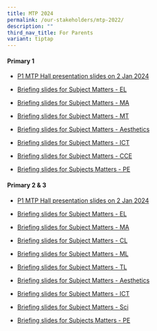```yaml
---
title: MTP 2024
permalink: /our-stakeholders/mtp-2022/
description: ""
third_nav_title: For Parents
variant: tiptap
---
```

<h4>Primary 1</h4>
<ul data-tight="true" class="tight">
<li>
<p><a href="/files/2024%20MTP/1__P1_MTP_Hall_Briefing_2024_SLs_and_YH.pdf" rel="noopener noreferrer nofollow" target="_blank">P1 MTP Hall presentation slides on 2 Jan 2024</a>
</p>
</li>
<li>
<p><a href="https://youtu.be/6mwSgAolebQ" rel="noopener noreferrer nofollow" target="_blank">Briefing slides for Subject Matters - EL</a>
</p>
</li>
<li>
<p><a href="https://youtu.be/NTvh_1wfelM" rel="noopener noreferrer nofollow" target="_blank">Briefing slides for Subject Matters - MA</a>
</p>
</li>
<li>
<p><a href="https://youtu.be/jEEGdQ8JRzk" rel="noopener noreferrer nofollow" target="_blank">Briefing slides for Subject Matters - MT</a>
</p>
</li>
<li>
<p><a href="https://youtu.be/X2o6vQZUjlU" rel="noopener noreferrer nofollow" target="_blank">Briefing slides for Subject Matters - Aesthetics</a>
</p>
</li>
<li>
<p><a href="/files/2024%20MTP/3__P1_MTP_Hall_Briefing_2024_ICT.pdf" rel="noopener noreferrer nofollow" target="_blank">Briefing slides for Subject Matters - ICT</a>
</p>
</li>
<li>
<p><a href="/files/2024%20MTP/2__P1_MTP_Hall_Briefing_2024_CCE.pdf" rel="noopener noreferrer nofollow" target="_blank">Briefing slides for Subject Matters - CCE</a>
</p>
</li>
<li>
<p><a href="/files/2024%20MTP/8__PE_Dept_Sharing_for_P1_Parents_2024.pdf" rel="noopener noreferrer nofollow" target="_blank">Briefing slides for Subjects Matters - PE</a>
</p>
</li>
</ul>
<p></p>
<h4>Primary 2 &amp; 3</h4>
<ul data-tight="true" class="tight">
<li>
<p><a href="/files/2024%20MTP/1__P1_MTP_Hall_Briefing_2024_SLs_and_YH.pdf" rel="noopener noreferrer nofollow" target="_blank">P1 MTP Hall presentation slides on 2 Jan 2024</a>
</p>
</li>
<li>
<p><a href="https://youtu.be/6qptnMnjoTc" rel="noopener noreferrer nofollow" target="_blank">Briefing slides for Subject Matters - EL</a>
</p>
</li>
<li>
<p><a href="https://youtu.be/1KLJqn1m8kw" rel="noopener noreferrer nofollow" target="_blank">Briefing slides for Subject Matters - MA</a>
</p>
</li>
<li>
<p><a href="https://youtu.be/X07DkjVfnWk" rel="noopener noreferrer nofollow" target="_blank">Briefing slides for Subject Matters - CL</a>
</p>
</li>
<li>
<p><a href="https://youtu.be/b85qoqiHYME" rel="noopener noreferrer nofollow" target="_blank">Briefing slides for Subject Matters - ML</a>
</p>
</li>
<li>
<p><a href="https://youtu.be/5BcVHmate8o" rel="noopener noreferrer nofollow" target="_blank">Briefing slides for Subject Matters - TL</a>
</p>
</li>
<li>
<p><a href="https://youtu.be/X2o6vQZUjlU" rel="noopener noreferrer nofollow" target="_blank">Briefing slides for Subject Matters - Aesthetics</a>
</p>
</li>
<li>
<p><a href="/files/2024%20MTP/3__P1_MTP_Hall_Briefing_2024_ICT.pdf" rel="noopener noreferrer nofollow" target="_blank">Briefing slides for Subject Matters - ICT</a>
</p>
</li>
<li>
<p><a href="https://youtu.be/kgimnzo5b8k" rel="noopener noreferrer nofollow" target="_blank">Briefing slides for Subject Matters - Sci</a>
</p>
</li>
<li>
<p><a href="/files/2024%20MTP/8__PE_Dept_Sharing_for_P1_Parents_2024.pdf" rel="noopener noreferrer nofollow" target="_blank">Briefing slides for Subjects Matters - PE</a>
</p>
</li>
</ul>
<p></p>